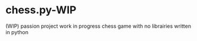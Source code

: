 # chess.py-WIP
(WIP) passion project work in progress chess game with no librairies written in python
